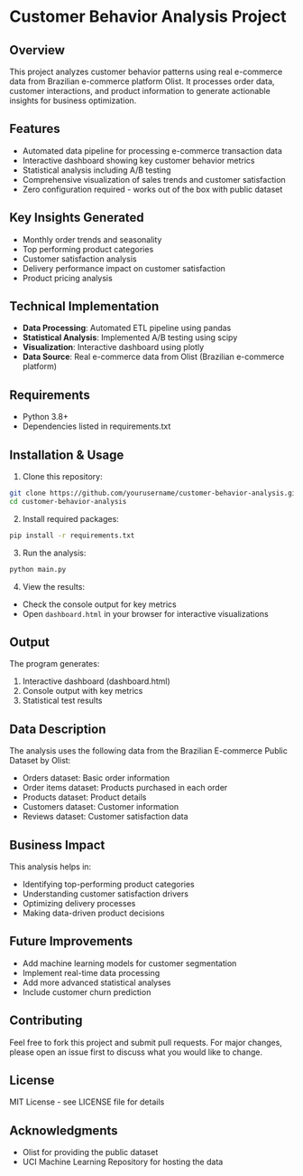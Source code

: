 # Customer Behavior Analysis Project

## Overview
This project analyzes customer behavior patterns using real e-commerce data from Brazilian e-commerce platform Olist. It processes order data, customer interactions, and product information to generate actionable insights for business optimization.

## Features
- Automated data pipeline for processing e-commerce transaction data
- Interactive dashboard showing key customer behavior metrics
- Statistical analysis including A/B testing
- Comprehensive visualization of sales trends and customer satisfaction
- Zero configuration required - works out of the box with public dataset

## Key Insights Generated
- Monthly order trends and seasonality
- Top performing product categories
- Customer satisfaction analysis
- Delivery performance impact on customer satisfaction
- Product pricing analysis

## Technical Implementation
- **Data Processing**: Automated ETL pipeline using pandas
- **Statistical Analysis**: Implemented A/B testing using scipy
- **Visualization**: Interactive dashboard using plotly
- **Data Source**: Real e-commerce data from Olist (Brazilian e-commerce platform)

## Requirements
- Python 3.8+
- Dependencies listed in requirements.txt

## Installation & Usage
1. Clone this repository:
```bash
git clone https://github.com/yourusername/customer-behavior-analysis.git
cd customer-behavior-analysis
```

2. Install required packages:
```bash
pip install -r requirements.txt
```

3. Run the analysis:
```bash
python main.py
```

4. View the results:
- Check the console output for key metrics
- Open `dashboard.html` in your browser for interactive visualizations

## Output
The program generates:
1. Interactive dashboard (dashboard.html)
2. Console output with key metrics
3. Statistical test results

## Data Description
The analysis uses the following data from the Brazilian E-commerce Public Dataset by Olist:
- Orders dataset: Basic order information
- Order items dataset: Products purchased in each order
- Products dataset: Product details
- Customers dataset: Customer information
- Reviews dataset: Customer satisfaction data

## Business Impact
This analysis helps in:
- Identifying top-performing product categories
- Understanding customer satisfaction drivers
- Optimizing delivery processes
- Making data-driven product decisions

## Future Improvements
- Add machine learning models for customer segmentation
- Implement real-time data processing
- Add more advanced statistical analyses
- Include customer churn prediction

## Contributing
Feel free to fork this project and submit pull requests. For major changes, please open an issue first to discuss what you would like to change.

## License
MIT License - see LICENSE file for details

## Acknowledgments
- Olist for providing the public dataset
- UCI Machine Learning Repository for hosting the data
